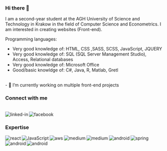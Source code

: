### Hi there 👋

I am a second-year student at the AGH University of Science and Technology in Krakow in the field of Computer Science and Econometrics. I am interested in creating websites (Front-end).

Programming languages:
- Very good knowledge of: HTML, CSS ,SASS, SCSS, JavaScript, JQUERY
- Very good knowledge of: SQL (SQL Server Management Studio), Access, Relational databases
- Very good knowledge of: Microsoft Office
- Good/basic knowldge of: C#, Java, R, Matlab, Gretl
<br>
- 🔭 I’m currently working on multiple front-end projects
<br>


### Connect with me
<br>[<img align="left" alt="linked-in" src="https://img.shields.io/badge/linkedin-%230077B5.svg?&style=for-the-badge&logo=linkedin&logoColor=white" />](https://www.linkedin.com/in/mohammad-faisal-2665b5134)[<img align="left" alt="facebook" src="https://img.shields.io/badge/facebook-%231877F2.svg?&style=for-the-badge&logo=facebook&logoColor=white" />](https://www.facebook.com/kuba.krawczak.1)<br>
### Expertise
<img align="left" alt="react" src="https://img.shields.io/badge/Java-ED8B00?style=for-the-badge&logo=java&logoColor=white" />
<img align="left" alt="JavaScript" src="https://img.shields.io/badge/JavaScript-F7DF1E?style=for-the-badge&logo=javascript&logoColor=black" />
<img align="left" alt="aws" src="https://img.shields.io/badge/HTML5-E34F26?style=for-the-badge&logo=html5&logoColor=white" />
<img align="left" alt="medium" src="https://img.shields.io/badge/CSS3-1572B6?style=for-the-badge&logo=css3&logoColor=white" />
<img align="left" alt="medium" src="https://img.shields.io/badge/R-276DC3?style=for-the-badge&logo=r&logoColor=white" />
<img align="left" alt="android" src="https://img.shields.io/badge/Sass-CC6699?style=for-the-badge&logo=sass&logoColor=white" />
<img align="left" alt="spring" src="https://img.shields.io/badge/C%23-239120?style=for-the-badge&logo=c-sharp&logoColor=white" />
<img align="left" alt="android" src="https://img.shields.io/badge/MySQL-00000F?style=for-the-badge&logo=mysql&logoColor=white" />
<img align="left" alt="android" src="https://img.shields.io/badge/jQuery-0769AD?style=for-the-badge&logo=jquery&logoColor=white" /><br>
<br>
